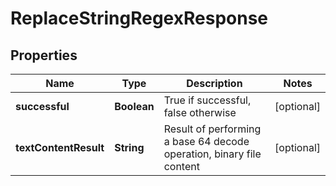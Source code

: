 
# ReplaceStringRegexResponse

## Properties
Name | Type | Description | Notes
------------ | ------------- | ------------- | -------------
**successful** | **Boolean** | True if successful, false otherwise |  [optional]
**textContentResult** | **String** | Result of performing a base 64 decode operation, binary file content |  [optional]



